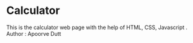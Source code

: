 # Calculator
This is the calculator web page with the help of HTML, CSS, Javascript .
<br>
Author : Apoorve Dutt
